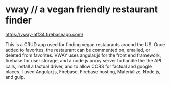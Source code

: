 # vway // a vegan friendly restaurant finder

https://vway-aff34.firebaseapp.com/

This is a CRUD app used for finding vegan restaurants around the US.  Once added to favorites, the restaurant can be commented on, emailed, or deleted from favorites. VWAY uses angular.js for the front end framework, firebase for user storage, and a node.js proxy server to handle the the API calls, install a factual driver, and to allow CORS for factual and google places.  I used Angular.js, Firebase, Firebase hosting, Materialize, Node.js, and gulp.  
